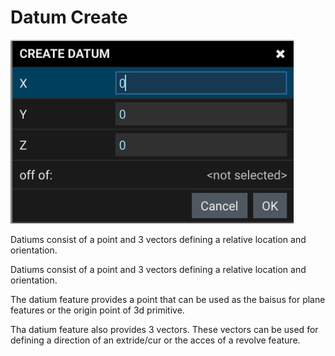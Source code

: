 # Datum Create
![](img/create-datum-dialog.png)

Datiums consist of a point and 3 vectors defining a relative location and orientation. 

Datiums consist of a point and 3 vectors defining a relative location and orientation. 

The datium feature provides a point that can be used as the baisus for plane features or the origin point of 3d primitive.

Tha datium feature also provides 3 vectors. These vectors can be used for defining a direction of an extride/cur or the acces of a revolve feature. 


